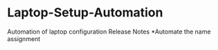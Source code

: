 # Laptop-Setup-Automation
Automation of laptop configuration
Release Notes
*Automate the name assignment